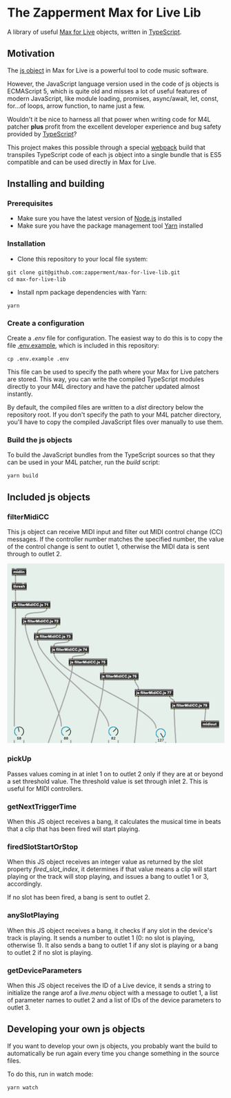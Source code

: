 # The Zapperment Max for Live Lib

A library of useful [Max for Live](https://www.ableton.com/live/max-for-live/)
objects, written in [TypeScript](https://www.typescriptlang.org).

## Motivation

The [js object](https://docs.cycling74.com/max8/refpages/js#autowatch) in Max
for Live is a powerful tool to code music software.

However, the JavaScript language version used in the code of js objects is
ECMAScript 5, which is quite old and misses a lot of useful features of modern
JavaScript, like module loading, promises, async/await, let, const, for...of
loops, arrow function, to name just a few.

Wouldn't it be nice to harness all that power when writing code for M4L patcher
**plus** profit from the excellent developer experience and bug safety provided
by [TypeScript](https://www.typescriptlang.org)?

This project makes this possible through a special
[webpack](https://webpack.js.org) build that transpiles TypeScript code of each
js object into a single bundle that is ES5 compatible and can be used directly
in Max for Live.

## Installing and building

### Prerequisites

- Make sure you have the latest version of [Node.js](https://nodejs.org/)
  installed
- Make sure you have the package management tool [Yarn](https://yarnpkg.com)
  installed

### Installation

- Clone this repository to your local file system:

```
git clone git@github.com:zapperment/max-for-live-lib.git
cd max-for-live-lib
```

- Install npm package dependencies with Yarn:

```
yarn
```

### Create a configuration

Create a _.env_ file for configuration. The easiest way to do this is to copy
the file [.env.example](.env.example), which is included in this repository:

```
cp .env.example .env
```

This file can be used to specify the path where your Max for Live patchers are
stored. This way, you can write the compiled TypeScript modules directly to your
M4L directory and have the patcher updated almost instantly.

By default, the compiled files are written to a _dist_ directory below the
repository root. If you don't specify the path to your M4L patcher directory,
you'll have to copy the compiled JavaScript files over manually to use them.

### Build the js objects

To build the JavaScript bundles from the TypeScript sources so that they can be
used in your M4L patcher, run the _build_ script:

```
yarn build
```

## Included js objects

### filterMidiCC

This js object can receive MIDI input and filter out MIDI control change (CC)
messages. If the controller number matches the specified number, the value of
the control change is sent to outlet 1, otherwise the MIDI data is sent through
to outlet 2.

![Patcher example with filterMidiCC js object](docs/images/filterMidiCC.png)

### pickUp

Passes values coming in at inlet 1 on to outlet 2 only if they are at or beyond
a set threshold value. The threshold value is set through inlet 2. This is
useful for MIDI controllers.

### getNextTriggerTime

When this JS object receives a bang, it calculates the musical time in beats that
a clip that has been fired will start playing.

### firedSlotStartOrStop

When this JS object receives an integer value as returned by the slot property
*fired_slot_index*, it determines if that value means a clip will start playing
or the track will stop playing, and issues a bang to outlet 1 or 3, accordingly.

If no slot has been fired, a bang is sent to outlet 2.

### anySlotPlaying

When this JS object receives a bang, it checks if any slot in the device's track
is playing. It sends a number to outlet 1 (0: no slot is playing, otherwise 1).
It also sends a bang to outlet 1 if any slot is playing or a bang to outlet 2
if no slot is playing.

### getDeviceParameters

When this JS object receives the ID of a Live device, it sends a string to
initialize the range arof a *live.menu* object with a message to outlet 1,
a list of parameter names to outlet 2 and a list of IDs of the device 
parameters to outlet 3.


## Developing your own js objects

If you want to develop your own js objects, you probably want the build to
automatically be run again every time you change something in the source files.

To do this, run in watch mode:

```
yarn watch
```
